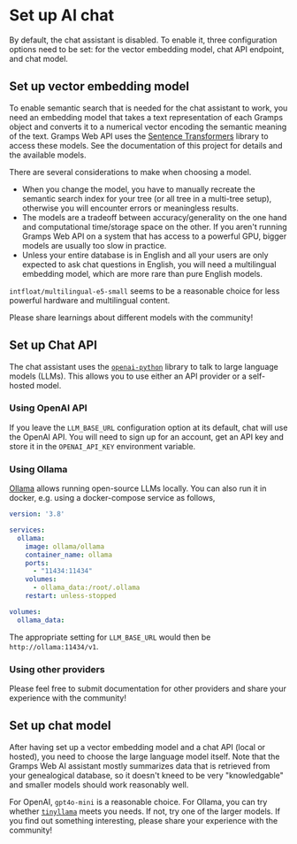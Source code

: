 # Set up AI chat

By default, the chat assistant is disabled. To enable it, three configuration options need to be set: for the vector embedding model, chat API endpoint, and chat model.

## Set up vector embedding model

To enable semantic search that is needed for the chat assistant to work, you need an embedding model that takes a text representation of each Gramps object and converts it to a numerical vector encoding the semantic meaning of the text. Gramps Web API uses the [Sentence Transformers](https://sbert.net/) library to access these models. See the documentation of this project for details and the available models.

There are several considerations to make when choosing a model.

- When you change the model, you have to manually recreate the semantic search index for your tree (or all tree in a multi-tree setup), otherwise you will encounter errors or meaningless results.
- The models are a tradeoff between accuracy/generality on the one hand and computational time/storage space on the other. If you aren't running Gramps Web API on a system that has access to a powerful GPU, bigger models are usually too slow in practice.
- Unless your entire database is in English and all your users are only expected to ask chat questions in English, you will need a multilingual embedding model, which are more rare than pure English models.

`intfloat/multilingual-e5-small` seems to be a reasonable choice for less powerful hardware and multilingual content.

Please share learnings about different models with the community!

## Set up Chat API

The chat assistant uses the [`openai-python`](https://github.com/openai/openai-python) library to talk to large language models (LLMs). This allows you to use either an API provider or a self-hosted model.

### Using OpenAI API

If you leave the `LLM_BASE_URL` configuration option at its default, chat will use the OpenAI API. You will need to sign up for an account, get an API key and store it in the `OPENAI_API_KEY` environment variable.

### Using Ollama

[Ollama](https://ollama.com) allows running open-source LLMs locally. You can also run it in docker, e.g. using a docker-compose service as follows,

```yaml
version: '3.8'

services:
  ollama:
    image: ollama/ollama
    container_name: ollama
    ports:
      - "11434:11434"
    volumes:
      - ollama_data:/root/.ollama
    restart: unless-stopped

volumes:
  ollama_data:
```

The appropriate setting for `LLM_BASE_URL` would then be `http://ollama:11434/v1`.

### Using other providers

Please feel free to submit documentation for other providers and share your experience with the community!

## Set up chat model

After having set up a vector embedding model and a chat API (local or hosted), you need to choose the large language model itself. Note that the Gramps Web AI assistant mostly summarizes data that is retrieved from your genealogical database, so it doesn't kneed to be very "knowledgable" and smaller models should work reasonably well.

For OpenAI, `gpt4o-mini` is a reasonable choice. For Ollama, you can try whether [`tinyllama`](https://ollama.com/library/tinyllama) meets you needs. If not, try one of the larger models. If you find out something interesting, please share your experience with the community!